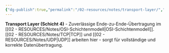 ```yaml
---
{"dg-publish":true,"permalink":"/02-resources/notes/transport-layer/","tags":["osi/layer4","übertragung/zuverlässig"],"noteIcon":"","updated":"2025-08-28T20:50:30.000+02:00"}
---
```



**Transport Layer (Schicht 4)** - Zuverlässige Ende-zu-Ende-Übertragung im [[02 - RESOURCES/Notes/OSI-Schichtenmodell\|OSI-Schichtenmodell]].
[[02 - RESOURCES/Notes/TCP\|TCP]] und [[02 - RESOURCES/Notes/UDP\|UDP]] arbeiten hier - sorgt für vollständige und korrekte Datenübertragung.